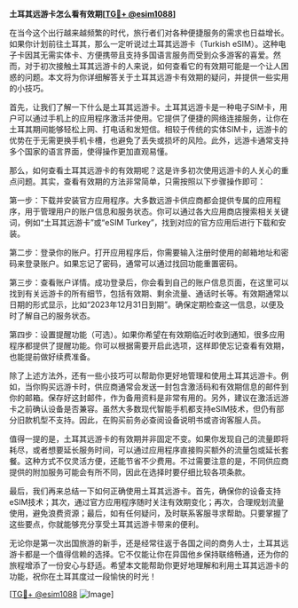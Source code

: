 **土耳其远游卡怎么看有效期[[TG💪+ @esim1088](https://t.me/s/esim1088)]**

在当今这个出行越来越频繁的时代，旅行者们对各种便捷服务的需求也日益增长。如果你计划前往土耳其，那么一定听说过土耳其远游卡（Turkish eSIM）。这种电子卡因其无需实体卡、方便携带且支持多国语言服务而受到众多游客的喜爱。然而，对于初次接触土耳其远游卡的人来说，如何查看它的有效期可能是一个让人困惑的问题。本文将为你详细解答关于土耳其远游卡有效期的疑问，并提供一些实用的小技巧。

首先，让我们了解一下什么是土耳其远游卡。土耳其远游卡是一种电子SIM卡，用户可以通过手机上的应用程序激活并使用。它提供了便捷的网络连接服务，让你在土耳其期间能够轻松上网、打电话和发短信。相较于传统的实体SIM卡，远游卡的优势在于无需更换手机卡槽，也避免了丢失或损坏的风险。此外，远游卡通常支持多个国家的语言界面，使得操作更加直观易懂。

那么，如何查看土耳其远游卡的有效期呢？这是许多初次使用远游卡的人关心的重点问题。其实，查看有效期的方法非常简单，只需按照以下步骤操作即可：

第一步：下载并安装官方应用程序。大多数远游卡供应商都会提供专属的应用程序，用于管理用户的账户信息和服务状态。你可以通过各大应用商店搜索相关关键词，例如“土耳其远游卡”或“eSIM Turkey”，找到对应的官方应用后进行下载和安装。

第二步：登录你的账户。打开应用程序后，你需要输入注册时使用的邮箱地址和密码来登录账户。如果忘记了密码，通常可以通过找回功能重置密码。

第三步：查看账户详情。成功登录后，你会看到自己的账户信息页面，在这里可以找到有关远游卡的所有细节，包括有效期、剩余流量、通话时长等。有效期通常以日期的形式显示，比如“2023年12月31日到期”。确保定期检查这一信息，以便及时了解自己的服务状态。

第四步：设置提醒功能（可选）。如果你希望在有效期临近时收到通知，很多应用程序都提供了提醒功能。你可以根据需要开启此选项，这样即使忘记查看有效期，也能提前做好续费准备。

除了上述方法外，还有一些小技巧可以帮助你更好地管理和使用土耳其远游卡。例如，当你购买远游卡时，供应商通常会发送一封包含激活码和有效期信息的邮件到你的邮箱。保存好这封邮件，作为备用资料是非常有用的。另外，建议在激活远游卡之前确认设备是否兼容。虽然大多数现代智能手机都支持eSIM技术，但仍有部分旧款机型不支持。因此，在购买前务必查阅设备说明书或咨询客服人员。

值得一提的是，土耳其远游卡的有效期并非固定不变。如果你发现自己的流量即将耗尽，或者想要延长服务时间，可以通过应用程序直接购买额外的流量包或延长套餐。这种方式不仅灵活方便，还能节省不少费用。不过需要注意的是，不同供应商提供的附加服务可能会有所不同，因此在选择时要仔细比较各项条款。

最后，我们再来总结一下如何正确使用土耳其远游卡。首先，确保你的设备支持eSIM技术；其次，通过官方应用程序随时关注有效期变化；再次，合理规划流量使用，避免浪费资源；最后，如有任何疑问，及时联系客服寻求帮助。只要掌握了这些要点，你就能够充分享受土耳其远游卡带来的便利。

无论你是第一次出国旅游的新手，还是经常往返于各国之间的商务人士，土耳其远游卡都是一个值得信赖的选择。它不仅能让你在异国他乡保持联络畅通，还为你的旅程增添了一份安心与舒适。希望本文能帮助你更好地理解和利用土耳其远游卡的功能，祝你在土耳其度过一段愉快的时光！

[[TG💪+ @esim1088](https://t.me/s/esim1088) ![Image](https://i.postimg.cc/4NQfJmqS/Snipaste-2025-05-13-00-14-12.png)]